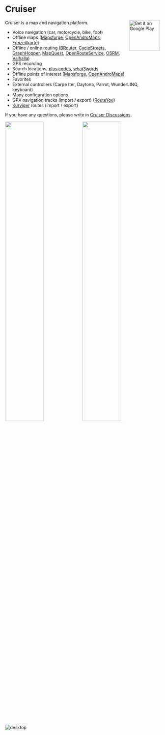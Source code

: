# Cruiser

<a href='https://play.google.com/store/apps/details?id=gr.talent.cruiser'><img alt='Get it on Google Play' src='https://play.google.com/intl/en_us/badges/static/images/badges/en_badge_web_generic.png' height='100' align='right'/></a>

Cruiser is a map and navigation platform.

- Voice navigation (car, motorcycle, bike, foot)
- Offline maps ([Mapsforge](https://download.mapsforge.org/), [OpenAndroMaps](https://www.openandromaps.org/en/), [Freizeitkarte](https://www.freizeitkarte-osm.de/android/en/index.html))
- Offline / online routing ([BRouter](https://brouter.de/), [CycleStreets](https://www.cyclestreets.net/), [GraphHopper](https://www.graphhopper.com/), [MapQuest](https://www.mapquest.com/), [OpenRouteService](https://openrouteservice.org/), [OSRM](https://project-osrm.org/), [Valhalla](https://valhalla.openstreetmap.de/))
- GPS recording
- Search locations, [plus codes](https://maps.google.com/pluscodes/), [what3words](https://what3words.com/)
- Offline points of interest ([Mapsforge](https://download.mapsforge.org/), [OpenAndroMaps](https://www.openandromaps.org/en/))
- Favorites
- External controllers (Carpe Iter, Daytona, Parrot, WunderLINQ, keyboard)
- Many configuration options
- GPX navigation tracks (import / export) ([RouteYou](https://www.routeyou.com/))
- [Kurviger](https://kurviger.de/en) routes (import / export)

If you have any questions, please write in [Cruiser Discussions](https://github.com/devemux86/cruiser/discussions).

<img src="https://user-images.githubusercontent.com/3484020/213869107-d65189c9-cd02-48d8-acc0-60c256210868.jpg" width="50%"/><img src="https://user-images.githubusercontent.com/3484020/213869112-58f27d0f-b0b7-4ac7-b729-382877d6ba98.jpg" width="50%"/>

![desktop](https://user-images.githubusercontent.com/3484020/210542646-0e5a6bfb-709e-4410-9329-3680068c44cf.png)

